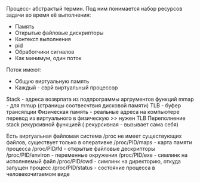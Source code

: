 Процесс- абстрактый термин. Под ним понимается набор ресурсов задачи во время её выполнения:
<ul>
<li>Память
<li>Открытые файловые дискрипторы
<li>Контекст выполнения
<li>pid
<li>Обработчики сигналов
<li>Как минимум, один поток
</ul>
Поток имеют:
<ul>
  <li>Общую виртуальную память
  <li>Каждый - сврй виртуальный процессор
</ul>

  Stack - адреса возврпата из подпрограммы аргрументов функций
  mmap - для mmup (страницы соотвесчтвия дисковой памяти)
  TLB - буфер трансялции 
  Физическая память - реальные адреса на компьютере
  перевод из виртуального в физическую >> нужен TLB
  Переполнение stack рекурсивной функцией ( рекурсивная - вызывает сама себя)
  
  
  
  Есть виртуальная файломая система /proc
  не имеет существующих файлов, существует только в оперативке
  /proc/PID/maps - карта памяти процесса
  /proc/PID/fd - открытые файловые дескрипторы
  /proc/PID/environ - переменные окружения
  /proc/PID/exe - симлинк на исполняемый файл
  /proc/PID/cwd - симлинк на директорию, откуда запущен процесс
  /proc/PID/status - состояние процесса в человекочитаемом виде
  
